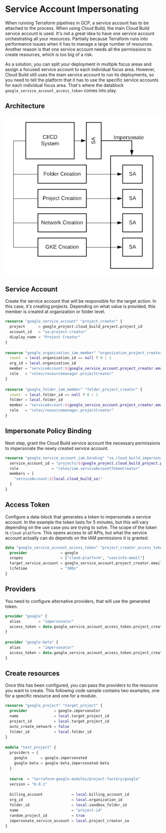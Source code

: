 # Service Account Impersonating

When running Terraform pipelines in GCP, a service account has to be attached to the process.  When using Cloud Build, the main Cloud Build service account is used. It's not a great idea to have one service account orchestrating all your resources.  Partially because Terraform runs into performance issues when it has to manage a large number of resources.  Another reason is that one service account needs all the permissions to create resources, which is too big of a risk.

As a solution, you can split your deployment in multiple focus areas and assign a focused service account to each individual focus area.  However, Cloud Build still uses the main service account to run its deployments, so you need to tell the platform that it has to use the specific service accounts for each individual focus area.  That's where the datablock `google_service_account_access_token` comes into play.

## Architecture
![Service Account Impersonating](./architecture/architecture.png)

## Service Account
Create the service account that will be responsible for the target action.  In this case, it's creating projects.  Depending on what value is provided, this member is created at organization or folder level.

```terraform
resource "google_service_account" "project_creator" {
  project      = google_project.cloud_build_project.project_id
  account_id   = "sa-project-creator"
  display_name = "Project Creator"
}

resource "google_organization_iam_member" "organization_project_creator" {
  count  = local.organization_id == null ? 0 : 1
  org_id = local.organization_id
  member = "serviceAccount:${google_service_account.project_creator.email}"
  role   = "roles/resourcemanager.projectCreator"
}

resource "google_folder_iam_member" "folder_project_creator" {
  count  = local.folder_id == null ? 0 : 1
  folder = local.folder_id
  member = "serviceAccount:${google_service_account.project_creator.email}"
  role   = "roles/resourcemanager.projectCreator"
}
```

## Impersonate Policy Binding
Next step, grant the Cloud Build service account the necessary permissions to impersonate the newly created service account.

```terraform
resource "google_service_account_iam_binding" "sa_cloud_build_impersonator" {
  service_account_id = "projects/${google_project.cloud_build_project.project_id}/serviceAccounts/${google_service_account.project_creator.email}"
  role               = "roles/iam.serviceAccountTokenCreator"
  members = [
    "serviceAccount:${local.cloud_build_sa}"
  ]
}
```

## Access Token
Configure a data-block that generates a token to impersonate a service account.  In the example the token lasts for 5 minutes, but this will vary depending on the use case you are trying to solve.  The scope of the token is `cloud-platform`.  This opens access to *all* APIs, but what the service account actually can do depends on the IAM permissions it is granted.

```terraform
data "google_service_account_access_token" "project_creator_access_token" {
  provider               = google
  scopes                 = ["cloud-platform", "userinfo-email"]
  target_service_account = google_service_account.project_creator.email
  lifetime               = "300s"
}
```

## Providers
You need to configure alternative providers, that will use the generated token.
```terraform
provider "google" {
  alias        = "impersonator"
  access_token = data.google_service_account_access_token.project_creator_access_token.access_token
}

provider "google-beta" {
  alias        = "impersonator"
  access_token = data.google_service_account_access_token.project_creator_access_token.access_token
}
```

## Create resources
Once this has been configured, you can pass the providers to the resource you want to create.  This following code sample contains two examples, one for a specific resource and one for a module.
```terraform 
resource "google_project" "target_project" {
  provider            = google.impersonator
  name                = local.target_project_id
  project_id          = local.target_project_id
  auto_create_network = false
  folder_id           = local.folder_id
}

module "test_project" {
  providers = {
    google      = google.impersonated
    google-beta = google-beta.impersonated-beta
  }

  source  = "terraform-google-modules/project-factory/google"
  version = "8.0.1"

  billing_account             = local.billing_account_id
  org_id                      = local.organization_id
  folder_id                   = local.sandbox_folder_id
  name                        = "project-id"
  random_project_id           = true
  impersonate_service_account = local.project_creator_sa
}
```
